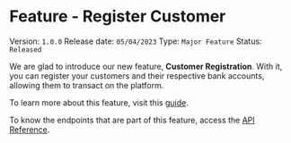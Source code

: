 # Feature - Register Customer

Version: `1.0.0`
Release date: `05/04/2023`
Type: `Major Feature`
Status: `Released`


We are glad to introduce our new feature, **Customer Registration**. With it, you can register your customers and their respective bank accounts, allowing them to transact on the platform.

To learn more about this feature, visit this [guide](/guide/quick-start.md).

To know the endpoints that are part of this feature, access the [API Reference](/api-reference/introduction.md).